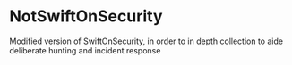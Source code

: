 # NotSwiftOnSecurity
Modified version of SwiftOnSecurity, in order to in depth collection to aide deliberate hunting and incident response
